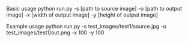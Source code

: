 Basic usage
python run.py -s [path to source image] -o [path to output image] -x [width of output image] -y [height of output image]

Example usage
python run.py -s test_images/test1/source.jpg -o test_images/test1/out.png -x 100 -y 100
